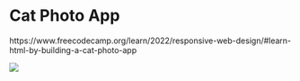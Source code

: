 <h1>Cat Photo App</h1>
<p>https://www.freecodecamp.org/learn/2022/responsive-web-design/#learn-html-by-building-a-cat-photo-app</p>
<img src="https://raw.githubusercontent.com/mika0798/Road_to_Fullstack/refs/heads/main/freecodecamp.org/Responsive%20Web%20Design/Cat%20Photo%20App/Screenshot%20cat-photo-app.png">
